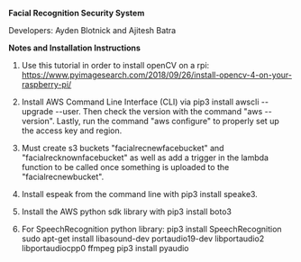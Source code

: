 **Facial Recognition Security System**

Developers: Ayden Blotnick and Ajitesh Batra

**Notes and Installation Instructions**
1. Use this tutorial in order to install openCV on a rpi: https://www.pyimagesearch.com/2018/09/26/install-opencv-4-on-your-raspberry-pi/

2. Install AWS Command Line Interface (CLI) via pip3 install awscli --upgrade --user. Then check the version with the command "aws --version".  Lastly, run the command "aws configure" to properly set up the access key and region.

3. Must create s3 buckets "facialrecnewfacebucket" and "facialrecknownfacebucket" as well as add a trigger in the lambda function to be called once something is uploaded to the "facialrecnewbucket".

4. Install espeak from the command line with pip3 install speake3. 

5. Install the AWS python sdk library with pip3 install boto3

6. For SpeechRecognition python library:
pip3 install SpeechRecognition
sudo apt-get install libasound-dev portaudio19-dev libportaudio2 libportaudiocpp0 ffmpeg
pip3 install pyaudio
